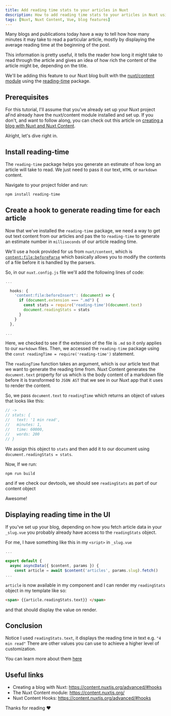 ```yaml
---
title: Add reading time stats to your articles in Nuxt
description: How to add reading time stats to your articles in Nuxt using the Nuxt Content module and reading-time
tags: [Nuxt, Nuxt Content, Vue, blog features]
---
```


Many blogs and publications today have a way to tell how how many minutes it may take to read a particular article, mostly by displaying the average reading time at the beginning of the post.

This information is pretty useful, it tells the reader how long it might take to read through the article and gives an idea of how rich the content of the article might be, depending on the title.

We'll be adding this feature to our Nuxt blog built with the [nuxt/content module](https://content.nuxtjs.org/) using the [reading-time](https://github.com/ngryman/reading-time) package.

## Prerequisites

For this tutorial, I'll assume that you've already set up your Nuxt project aFnd already have the nuxt/content module installed and set up.
If you don't, and want to follow along, you can check out this article on [creating a blog with Nuxt and Nuxt Content](https://nuxtjs.org/blog/creating-blog-with-nuxt-content).

Alright, let's dive right in.

## Install reading-time

The `reading-time` package helps you generate an estimate of how long an article will take to read. We just need to pass it our text, `HTML` or `markdown` content.

Navigate to your project folder and run:

```bash
npm install reading-time
```

## Create a hook to generate reading time for each article

Now that we've installed  the `reading-time` package, we need a way to get out text content from our articles and pas the to `reading-time` to generate an estimate number in `milliseconds` of our article reading time.

We'll use a hook provided for us from `nuxt/content`,  which is [`content:file:beforeParse`](https://content.nuxtjs.org/advanced/#contentfilebeforeparse) which basically allows you to modify the contents of a file before it is handled by the parsers.

So, in our `nuxt.config.js` file we'll add the following lines of code:

```javascript
...

  hooks: {
    'content:file:beforeInsert': (document) => {
      if (document.extension === ".md") {
        const stats = require('reading-time')(document.text)
        document.readingStats = stats
      }
    }
  },

...
```

Here, we checked to see if the extension of the file is `.md` so it only applies to our `markdown` files.
Then, we accessed the `reading-time` package using the `const readingTime = require('reading-time')` statement.

The `readingTime` function takes an argument, which is our article text that we want to generate the reading time from. Nuxt Content generates the `document.text` property for us which is the body content of a markdown file before it is transformed to `JSON AST` that we see in our Nuxt app that it uses to render the content.

So, we pass `document.text` to `readingTime` which returns an object of values that looks like this:

```javascript
// ->
// stats: {
//   text: '1 min read',
//   minutes: 1,
//   time: 60000,
//   words: 200
// }
```

We assign this object to `stats` and then add it to our document using `document.readingStats = stats`.

Now, If we run:

```bash
npm run build
```

and if we check our devtools, we should see `readingStats` as part of our content object

<img-cont src="Add-reading-time-stats-to-your-articles-in-Nuxt/add-reading-time-stats-vue-devtools-Annotation 2021-07-27 160819.png" alt="The readingStats object in vue devtools" style="zoom:150%;"></img-cont>

Awesome!

## Displaying reading time in the UI

If you've set up your blog, depending on how you fetch article data in your `_slug.vue` you probably already have access to the `readingStats` object.

For me, I have something like this in my `<sript>` in `_slug.vue`

```javascript
...

export default {
  async asyncData({ $content, params }) {
    const article = await $content('articles', params.slug).fetch()
...
```

`article` is now available in my component and I can render my `readingStats` object in my template like so:

``` html
<span> {{article.readingStats.text}} </span>
```

and that should display the value on render.

## Conclusion

Notice I used `readingStats.text`, it displays the reading time in text e.g. `"4 min read"`
There are other values you can use to achieve a higher level of customization.

You can learn more about them [here](https://github.com/ngryman/reading-time)

## Useful links

- Creating a blog with Nuxt: <https://content.nuxtjs.org/advanced/#hooks>
- The Nuxt Content module: <https://content.nuxtjs.org/>
- Nuxt Content Hooks: <https://content.nuxtjs.org/advanced/#hooks>

Thanks for reading ❤
